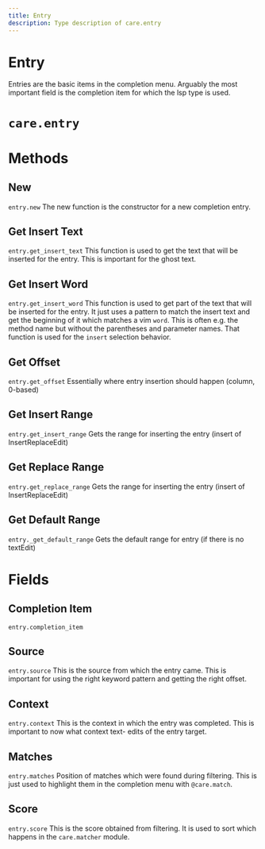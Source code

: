 ```yaml
---
title: Entry
description: Type description of care.entry
---
```


# Entry

Entries are the basic items in the completion menu. Arguably the most important field is the
completion item for which the lsp type is used.
# `care.entry`

# Methods

## New
`entry.new`
The new function is the constructor for a new completion entry.

## Get Insert Text
`entry.get_insert_text`
This function is used to get the text that will be inserted for the entry. This is important for
the ghost text.

## Get Insert Word
`entry.get_insert_word`
This function is used to get part of the text that will be inserted for the entry. It just uses
a pattern to match the insert text and get the beginning of it which matches a vim `word`. This
is often e.g. the method name but without the parentheses and parameter names. That function is
used for the `insert` selection behavior.

## Get Offset
`entry.get_offset`
Essentially where entry insertion should happen (column, 0-based)

## Get Insert Range
`entry.get_insert_range`
Gets the range for inserting the entry (insert of InsertReplaceEdit)

## Get Replace Range
`entry.get_replace_range`
Gets the range for inserting the entry (insert of InsertReplaceEdit)

##  Get Default Range
`entry._get_default_range`
Gets the default range for entry (if there is no textEdit)
# Fields

## Completion Item
`entry.completion_item`


## Source
`entry.source`
This is the source from which the entry came. This is important for using the right keyword
pattern and getting the right offset.

## Context
`entry.context`
This is the context in which the entry was completed. This is important to now what context text-
edits of the entry target.

## Matches
`entry.matches`
Position of matches which were found during filtering. This is just used to highlight them in the
completion menu with `@care.match`.

## Score
`entry.score`
This is the score obtained from filtering. It is used to sort which happens in the
`care.matcher` module.